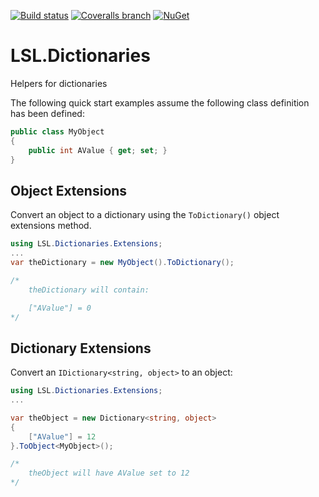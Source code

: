 [![Build status](https://img.shields.io/appveyor/ci/alunacjones/lsl-dictionaries.svg)](https://ci.appveyor.com/project/alunacjones/lsl-dictionaries)
[![Coveralls branch](https://img.shields.io/coverallsCoverage/github/alunacjones/LSL.Dictionaries)](https://coveralls.io/github/alunacjones/LSL.Dictionaries)
[![NuGet](https://img.shields.io/nuget/v/LSL.Dictionaries.svg)](https://www.nuget.org/packages/LSL.Dictionaries/)

# LSL.Dictionaries

Helpers for dictionaries

The following quick start examples assume the following class definition has been defined:

```csharp
public class MyObject
{
    public int AValue { get; set; }
}
```
## Object Extensions

Convert an object to a dictionary using the `ToDictionary()` object extensions method.

```csharp
using LSL.Dictionaries.Extensions;
...
var theDictionary = new MyObject().ToDictionary();

/*
    theDictionary will contain:

    ["AValue"] = 0
*/
```

## Dictionary Extensions

Convert an `IDictionary<string, object>` to an object:

```csharp
using LSL.Dictionaries.Extensions;
...

var theObject = new Dictionary<string, object>
{
    ["AValue"] = 12
}.ToObject<MyObject>();

/*
    theObject will have AValue set to 12
*/
```
